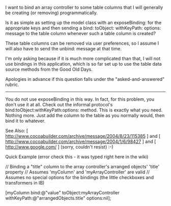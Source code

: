 

I want to bind an array controller to some table columns that I will generally be creating (or removing) programmatically.

Is it as simple as setting up the model class with an exposeBinding: for the appropriate keys and then sending a
bind: <binding> toObject: <my array controller> withKeyPath: <model key path> options: <options>
message to the table column whenever such a table column is created?

These table columns can be removed via user preferences, so I assume I will also have to send the unbind: message at that time.

I'm only asking because if it is much more complicated than that, I will not use bindings in this application, which is so far set up to use
the table data source methods from the Good Old Days.

Apologies in advance if this question falls under the "asked-and-answered" rubric.

----

You do not use exposeBinding in this way. In fact, for this problem, you don't use it at all. Check out the     <NSKeyValueBindingCreation> informal protocol's     bind:toObject:withKeyPath:options: method. This is exactly what you need. Nothing more. Just add the column to the table as you normally would, then bind it to whatever.

See Also: [ http://www.cocoabuilder.com/archive/message/2004/8/23/115385 ] and [ http://www.cocoabuilder.com/archive/message/2004/1/6/98427 ] and [ http://www.google.com/ ] (sorry, couldn't resist) :-)

Quick Example (error check this - it was typed right here in the wiki)

    
// Binding a "title" column to the array controller's arranged objects' 'title' property
// Assumes 'myColumn' and 'myArrayController' are valid
// Assumes no special options for the bindings (the little checkboxes and transformers in IB)

[myColumn bind:@"value" toObject:myArrayController 
                       withKeyPath:@"arrangedObjects.title" options:nil];
